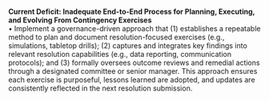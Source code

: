 **Current Deficit: Inadequate End-to-End Process for Planning, Executing, and Evolving From Contingency Exercises**  
• Implement a governance-driven approach that (1) establishes a repeatable method to plan and document resolution-focused exercises (e.g., simulations, tabletop drills); (2) captures and integrates key findings into relevant resolution capabilities (e.g., data reporting, communication protocols); and (3) formally oversees outcome reviews and remedial actions through a designated committee or senior manager. This approach ensures each exercise is purposeful, lessons learned are adopted, and updates are consistently reflected in the next resolution submission.
